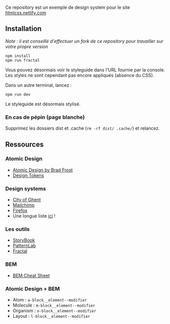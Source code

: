 Ce repository est un exemple de design system pour le site [htmlcss.netlify.com](https://htmlcss.netlify.com)

## Installation

_Note : il est conseillé d'effectuer un fork de ce repository pour travailler sur votre propre version_

```
npm install
npm run fractal
```

Vous pouvez désormais voir le styleguide dans l'URL fournie par la console. Les styles ne sont cependant pas encore appliqués (absence du CSS).

Dans un autre terminal, lancez :

```
npm run dev
```

Le styleguide est désormais stylisé.

### En cas de pépin (page blanche)

Supprimez les dossiers dist et .cache (`rm -rf dist/ .cache/`) et relancez.

## Ressources

### Atomic Design

- [Atomic Design by Brad Frost](https://atomicdesign.bradfrost.com/chapter-2/)
- [Design Tokens](https://medium.com/eightshapes-llc/tokens-in-design-systems-25dd82d58421)

### Design systems

- [City of Ghent](https://stijlgids.stad.gent/v3/components/detail/header.html)
- [Mailchimp](http://ux.mailchimp.com/patterns/icons)
- [Firefox](https://protocol.mozilla.org/)
- Une longue liste [ici](https://designsystemsrepo.com/design-systems/) !

### Les outils

- [StoryBook](https://storybook.js.org/)
- [PatternLab](https://patternlab.io/)
- [Fractal](http://fractal.build/)

### BEM

- [BEM Cheat Sheet](https://9elements.com/bem-cheat-sheet/?utm_source=CSS-Weekly&utm_campaign=Issue-406&utm_medium=web)

### Atomic Design + BEM

- Atom : `a-block__element--modifier`
- Molecule : `m-block__element--modifier`
- Organism : `o-block__element--modifier`
- Layout : `l-block__element--modifier`
